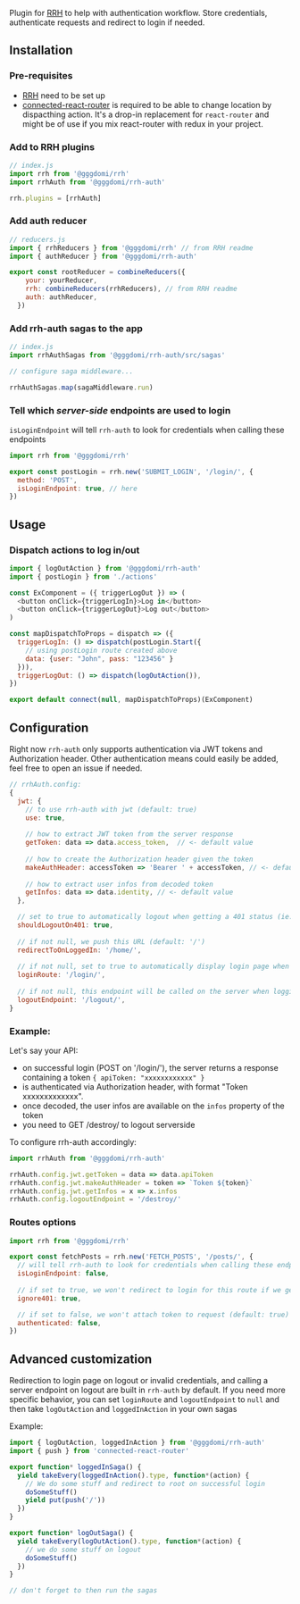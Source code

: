 Plugin for [RRH](https://github.com/gggdomi/rrh) to help with authentication workflow. Store credentials, authenticate requests and redirect to login if needed.

## Installation

### Pre-requisites

- [RRH](https://github.com/gggdomi/rrh) need to be set up
- [connected-react-router](https://github.com/supasate/connected-react-router) is required to be able to change location by dispacthing action. It's a drop-in replacement for `react-router` and might be of use if you mix react-router with redux in your project.

### Add to RRH plugins

```js
// index.js
import rrh from '@gggdomi/rrh'
import rrhAuth from '@gggdomi/rrh-auth'

rrh.plugins = [rrhAuth]
```

### Add auth reducer

```js
// reducers.js
import { rrhReducers } from '@gggdomi/rrh' // from RRH readme
import { authReducer } from '@gggdomi/rrh-auth'

export const rootReducer = combineReducers({
    your: yourReducer,
    rrh: combineReducers(rrhReducers), // from RRH readme
    auth: authReducer,
  })
```

### Add rrh-auth sagas to the app

```js
// index.js
import rrhAuthSagas from '@gggdomi/rrh-auth/src/sagas'

// configure saga middleware...

rrhAuthSagas.map(sagaMiddleware.run)
```

### Tell which _server-side_ endpoints are used to login

`isLoginEndpoint` will tell `rrh-auth` to look for credentials when calling these endpoints

```js
import rrh from '@gggdomi/rrh'

export const postLogin = rrh.new('SUBMIT_LOGIN', '/login/', {
  method: 'POST',
  isLoginEndpoint: true, // here
})
```

## Usage

### Dispatch actions to log in/out

```js
import { logOutAction } from '@gggdomi/rrh-auth'
import { postLogin } from './actions'

const ExComponent = ({ triggerLogOut }) => (
  <button onClick={triggerLogIn}>Log in</button>
  <button onClick={triggerLogOut}>Log out</button>
)

const mapDispatchToProps = dispatch => ({
  triggerLogIn: () => dispatch(postLogin.Start({  
    // using postLogin route created above
    data: {user: "John", pass: "123456" }
  })),
  triggerLogOut: () => dispatch(logOutAction()),
})

export default connect(null, mapDispatchToProps)(ExComponent)
```

## Configuration

Right now `rrh-auth` only supports authentication via JWT tokens and Authorization header. Other authentication means could easily be added, feel free to open an issue if needed.

```js
// rrhAuth.config:
{
  jwt: {
    // to use rrh-auth with jwt (default: true)
    use: true,
    
    // how to extract JWT token from the server response
    getToken: data => data.access_token,  // <- default value
    
    // how to create the Authorization header given the token
    makeAuthHeader: accessToken => 'Bearer ' + accessToken, // <- default value
    
    // how to extract user infos from decoded token
    getInfos: data => data.identity, // <- default value
  },

  // set to true to automatically logout when getting a 401 status (ie. invalid/missing credentials) (default: true)
  shouldLogoutOn401: true,
  
  // if not null, we push this URL (default: '/')
  redirectToOnLoggedIn: '/home/',
  
  // if not null, set to true to automatically display login page when logging out (default: '/login/')
  loginRoute: '/login/',
  
  // if not null, this endpoint will be called on the server when logging out (default: '/logout/')
  logoutEndpoint: '/logout/',
}
```

### Example:

Let's say your API:
- on successful login (POST on '/login/'), the server returns a response containing a token `{ apiToken: "xxxxxxxxxxxx" }`
- is authenticated via Authorization header, with format "Token xxxxxxxxxxxxx".
- once decoded, the user infos are available on the `infos` property of the token
- you need to GET /destroy/ to logout serverside

To configure rrh-auth accordingly:

```js
import rrhAuth from '@gggdomi/rrh-auth'

rrhAuth.config.jwt.getToken = data => data.apiToken
rrhAuth.config.jwt.makeAuthHeader = token => `Token ${token}`
rrhAuth.config.jwt.getInfos = x => x.infos
rrhAuth.config.logoutEndpoint = '/destroy/'
```

### Routes options

```js
import rrh from '@gggdomi/rrh'

export const fetchPosts = rrh.new('FETCH_POSTS', '/posts/', {
  // will tell rrh-auth to look for credentials when calling these endpoints (default: false)
  isLoginEndpoint: false,
  
  // if set to true, we won't redirect to login for this route if we get a 401 from server (default: false)
  ignore401: true, 

  // if set to false, we won't attach token to request (default: true)
  authenticated: false,
})
```

## Advanced customization

Redirection to login page on logout or invalid credentials, and calling a server endpoint on logout are built in `rrh-auth` by default. If you need more specific behavior, you can set `loginRoute` and `logoutEndpoint` to `null` and then take `logOutAction` and `loggedInAction` in your own sagas

Example:

```js
import { logOutAction, loggedInAction } from '@gggdomi/rrh-auth'
import { push } from 'connected-react-router'

export function* loggedInSaga() {
  yield takeEvery(loggedInAction().type, function*(action) {
    // We do some stuff and redirect to root on successful login
    doSomeStuff()
    yield put(push('/'))
  })
}

export function* logOutSaga() {
  yield takeEvery(logOutAction().type, function*(action) {
    // we do some stuff on logout
    doSomeStuff()
  })
}

// don't forget to then run the sagas
```
